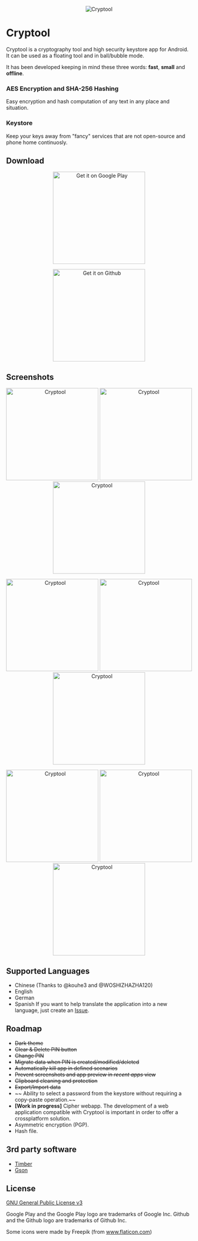 <p align="center">
  <img src="dev/icon.png?raw=true" alt="Cryptool"/>
</p>

# Cryptool

Cryptool is a cryptography tool and high security keystore app for Android. It can be used as a floating tool and in ball/bubble mode.

It has been developed keeping in mind these three words: **fast**, **small** and **offline**. 

### AES Encryption and SHA-256 Hashing
Easy encryption and hash computation of any text in any place and situation.

### Keystore
Keep your keys away from "fancy" services that are not open-source and phone home continuosly.

## Download

<p align="center"><a href="https://play.google.com/store/apps/details?id=io.github.nfdz.cryptool">
  <img width="250" src="https://play.google.com/intl/en_us/badges/images/generic/en_badge_web_generic.png?raw=true" alt="Get it on Google Play"/>
</a></p>

<p align="center"><a href="https://github.com/nfdz/Cryptool/releases">
  <img width="250" src="dev/githubBadge.png?raw=true" alt="Get it on Github"/>
</a></p>

## Screenshots

<p align="center">
  <img src="screenshots/en/en_1.png?raw=true" width="250" alt="Cryptool"/>
  <img src="screenshots/en/en_2.png?raw=true" width="250" alt="Cryptool"/>
  <img src="screenshots/en/en_3.png?raw=true" width="250" alt="Cryptool"/>
</p>
<p align="center">
  <img src="screenshots/en/en_4.png?raw=true" width="250" alt="Cryptool"/>
  <img src="screenshots/en/en_5.png?raw=true" width="250" alt="Cryptool"/>
  <img src="screenshots/en/en_6.png?raw=true" width="250" alt="Cryptool"/>
</p>
<p align="center">
  <img src="screenshots/en/en_7.png?raw=true" width="250" alt="Cryptool"/>
  <img src="screenshots/en/en_8.png?raw=true" width="250" alt="Cryptool"/>
  <img src="screenshots/en/en_9.png?raw=true" width="250" alt="Cryptool"/>
</p>

## Supported Languages
* Chinese (Thanks to @kouhe3 and @WOSHIZHAZHA120)
* English
* German
* Spanish
If you want to help translate the application into a new language, just create an [Issue](https://github.com/nfdz/Cryptool/issues).

## Roadmap
* ~~Dark theme~~
* ~~Clear & Delete PIN button~~
* ~~Change PIN~~
* ~~Migrate data when PIN is created/modified/deleted~~
* ~~Automatically kill app in defined scenarios~~
* ~~Prevent screenshots and app preview in *recent apps* view~~
* ~~Clipboard cleaning and protection~~
* ~~Export/Import data~~
* ~~ Ability to select a password from the keystore without requiring a copy-paste operation.~~
* **[Work in progress]** Cipher webapp. The development of a web application compatible with Cryptool is important in order to offer a crossplatform solution.
* Asymmetric encryption (PGP).
* Hash file.

## 3rd party software
* [Timber](https://github.com/JakeWharton/timber)
* [Gson](https://github.com/google/gson)

## License

[GNU General Public License v3](https://www.gnu.org/licenses/gpl-3.0.en.html "GNU General Public License v3")

Google Play and the Google Play logo are trademarks of Google Inc.
Github and the Github logo are trademarks of Github Inc.

Some icons were made by Freepik (from www.flaticon.com)
